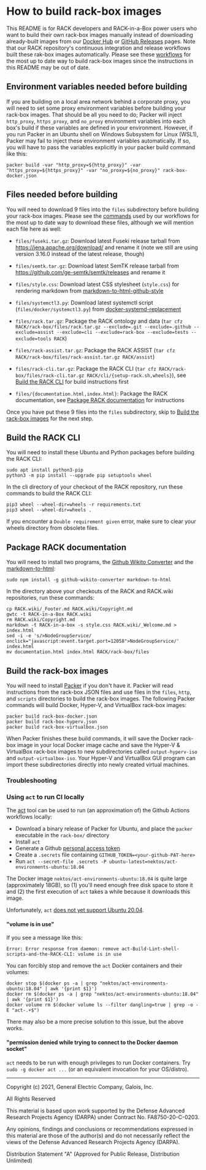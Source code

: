 <!-- markdownlint-disable line-length -->

# How to build rack-box images

This README is for RACK developers and RACK-in-a-Box power users who
want to build their own rack-box images manually instead of
downloading already-built images from our [Docker
Hub](https://hub.docker.com/repository/docker/gehighassurance/rack-box)
or [GitHub
Releases](https://github.com/ge-high-assurance/RACK/releases) pages.
Note that our RACK repository's continuous integration and release
workflows built these rak-box images automatically.  Please see these
[workflows](../.github/workflows) for the most up to date way to build
rack-box images since the instructions in this README may be out of
date.

## Environment variables needed before building

If you are building on a local area network behind a corporate proxy,
you will need to set some proxy environment variables before building
your rack-box images.  That should be all you need to do; Packer will
inject `http_proxy`, `https_proxy`, and `no_proxy` environment
variables into each box's build if these variables are defined in your
environment.  However, if you run Packer in an Ubuntu shell on Windows
Subsystem for Linux (WSL1), Packer may fail to inject these
environment variables automatically.  If so, you will have to pass the
variables explicitly in your packer build command like this:

`packer build -var "http_proxy=${http_proxy}" -var "https_proxy=${https_proxy}" -var "no_proxy=${no_proxy}" rack-box-docker.json`

## Files needed before building

You will need to download 9 files into the `files` subdirectory before
building your rack-box images.  Please see the
[commands](../.github/workflows/actions/download/action.yml) used by
our workflows for the most up to date way to download these files,
although we will mention each file here as well:

- `files/fuseki.tar.gz`: Download latest Fuseki release tarball from
  <https://jena.apache.org/download/> and rename it (note we still are
  using version 3.16.0 instead of the latest release, though)

- `files/semtk.tar.gz`: Download latest SemTK release tarball from
  <https://github.com/ge-semtk/semtk/releases> and rename it

- `files/style.css`: Download latest CSS stylesheet (`style.css`) for
  rendering markdown from
  [markdown-to-html-github-style](https://github.com/KrauseFx/markdown-to-html-github-style)

- `files/systemctl3.py`: Download latest systemctl script
  (`files/docker/systemctl3.py`) from
  [docker-systemd-replacement](https://github.com/gdraheim/docker-systemctl-replacement)

- `files/rack.tar.gz`: Package the RACK ontology and data (`tar cfz
  RACK/rack-box/files/rack.tar.gz --exclude=.git --exclude=.github
  --exclude=assist --exclude=cli --exclude=rack-box --exclude=tests
  --exclude=tools RACK`)

- `files/rack-assist.tar.gz`: Package the RACK ASSIST (`tar cfz
  RACK/rack-box/files/rack-assist.tar.gz RACK/assist`)

- `files/rack-cli.tar.gz`: Package the RACK CLI (`tar cfz
  RACK/rack-box/files/rack-cli.tar.gz
  RACK/cli/{setup-rack.sh,wheels}`), see [Build the RACK
  CLI](#Build-the-RACK-CLI) for build instructions first

- `files/{documentation.html,index.html}`: Package the RACK
  documentation, see [Package RACK
  documentation](#Package-RACK-documentation) for instructions

Once you have put these 9 files into the `files` subdirectory, skip to
[Build the rack-box images](#Build-the-rack-box-images) for the next
step.

## Build the RACK CLI

You will need to install these Ubuntu and Python packages before
building the RACK CLI:

    sudo apt install python3-pip
    python3 -m pip install --upgrade pip setuptools wheel

In the cli directory of your checkout of the RACK repository, run
these commands to build the RACK CLI:

    pip3 wheel --wheel-dir=wheels -r requirements.txt
    pip3 wheel --wheel-dir=wheels .
    
If you encounter a `Double requirement given` error, make sure to
clear your wheels directory from obsolete files.

## Package RACK documentation

You will need to install two programs, the [Github Wikito
Converter](https://github.com/yakivmospan/github-wikito-converter) and
the [markdown-to-html](https://github.com/cwjohan/markdown-to-html):

    sudo npm install -g github-wikito-converter markdown-to-html

In the directory above your checkouts of the RACK and RACK.wiki
repositories, run these commands:

    cp RACK.wiki/_Footer.md RACK.wiki/Copyright.md
    gwtc -t RACK-in-a-Box RACK.wiki
    rm RACK.wiki/Copyright.md
    markdown -t RACK-in-a-box -s style.css RACK.wiki/_Welcome.md > index.html
    sed -i -e 's/>NodeGroupService/ onclick="javascript:event.target.port=12058">NodeGroupService/' index.html
    mv documentation.html index.html RACK/rack-box/files

## Build the rack-box images

You will need to install [Packer](https://www.packer.io/) if you don't
have it.  Packer will read instructions from the rack-box JSON files
and use files in the `files`, `http`, and `scripts` directories to
build the rack-box images.  The following Packer commands will build
Docker, Hyper-V, and VirtualBox rack-box images:

    packer build rack-box-docker.json
    packer build rack-box-hyperv.json
    packer build rack-box-virtualbox.json

When Packer finishes these build commands, it will save the Docker
rack-box image in your local Docker image cache and save the Hyper-V &
VirtualBox rack-box images to new subdirectories called
`output-hyperv-iso` and `output-virtualbox-iso`.  Your Hyper-V and
VirtualBox GUI program can import these subdirectories directly into
newly created virtual machines.

### Troubleshooting

### Using `act` to run CI locally

The [act](https://github.com/nektos/act) tool can be used to run (an
approximation of) the Github Actions workflows locally:

- Download a binary release of Packer for Ubuntu, and place the
  `packer` executable in the `rack-box/` directory
- Install `act`
- Generate a Github [personal access
  token](https://docs.github.com/en/free-pro-team@latest/github/authenticating-to-github/creating-a-personal-access-token)
- Create a `.secrets` file containing
  `GITHUB_TOKEN=<your-github-PAT-here>`
- Run `act --secret-file .secrets -P
  ubuntu-latest=nektos/act-environments-ubuntu:18.04`

The Docker image `nektos/act-environments-ubuntu:18.04` is quite large
(approximately 18GB), so (1) you'll need enough free disk space to
store it and (2) the first execution of `act` takes a while because it
downloads this image.

Unfortunately, `act` [does not yet support Ubuntu
20.04](https://github.com/nektos/act-environments/issues/4).

#### "volume is in use"

If you see a message like this:

    Error: Error response from daemon: remove act-Build-Lint-shell-scripts-and-the-RACK-CLI: volume is in use

You can forcibly stop and remove the `act` Docker containers and their volumes:

    docker stop $(docker ps -a | grep "nektos/act-environments-ubuntu:18.04" | awk '{print $1}')
    docker rm $(docker ps -a | grep "nektos/act-environments-ubuntu:18.04" | awk '{print $1}')
    docker volume rm $(docker volume ls --filter dangling=true | grep -o -E "act-.+$")

There may also be a more precise solution to this issue, but the above works.

#### "permission denied while trying to connect to the Docker daemon socket"

`act` needs to be run with enough privileges to run Docker containers. Try
`sudo -g docker act ...` (or an equivalent invocation for your OS/distro).

---
Copyright (c) 2021, General Electric Company, Galois, Inc.

All Rights Reserved

This material is based upon work supported by the Defense Advanced Research Projects Agency (DARPA) under Contract No. FA8750-20-C-0203.

Any opinions, findings and conclusions or recommendations expressed in this material are those of the author(s) and do not necessarily reflect the views of the Defense Advanced Research Projects Agency (DARPA).

Distribution Statement "A" (Approved for Public Release, Distribution Unlimited)
